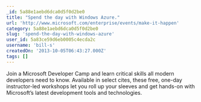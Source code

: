 ```yaml
---
_id: 5a88e1aebd6dca0d5f0d2be0
title: "Spend the day with Windows Azure."
url: 'http://www.microsoft.com/enterprise/events/make-it-happen'
category: 5a88e1aebd6dca0d5f0d2be0
slug: 'spend-the-day-with-windows-azure'
user_id: 5a83ce59d6eb0005c4ecda2c
username: 'bill-s'
createdOn: '2013-10-05T06:43:27.000Z'
tags: []
---
```


Join a Microsoft Developer Camp and learn critical skills all modern developers need to know. Available in select cites, these free, one-day instructor-led workshops let you roll up your sleeves and get hands-on with Microsoft’s latest development tools and technologies.

